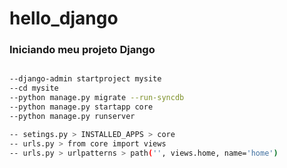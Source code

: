 # hello_django
### Iniciando meu projeto Django

```sh

--django-admin startproject mysite
--cd mysite
--python manage.py migrate --run-syncdb
--python manage.py startapp core
--python manage.py runserver

-- setings.py > INSTALLED_APPS > core
-- urls.py > from core import views
-- urls.py > urlpatterns > path('', views.home, name='home')

```